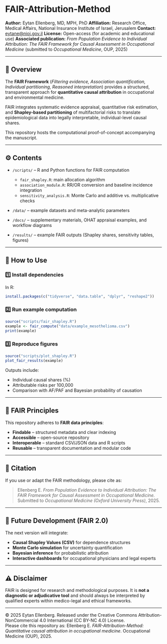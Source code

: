 

# FAIR-Attribution-Method

**Author:** Eytan Ellenberg, MD, MPH, PhD
**Affiliation:** Research Office, Medical Affairs, National Insurance Institute of Israel, Jerusalem
**Contact:** [eytane@nioi.gov.il](mailto:eytane@nioi.gov.il)
**License:** Open-access (for academic and educational use)
**Associated publication:** *From Population Evidence to Individual Attribution: The FAIR Framework for Causal Assessment in Occupational Medicine* (submitted to *Occupational Medicine*, OUP, 2025)

---

## 🧠 Overview

The **FAIR Framework** (*Filtering evidence, Association quantification, Individual partitioning, Reasoned interpretation*) provides a structured, transparent approach for **quantitative causal attribution** in occupational and environmental medicine.

FAIR integrates systematic evidence appraisal, quantitative risk estimation, and **Shapley-based partitioning** of multifactorial risks to translate epidemiological data into legally interpretable, individual-level causal shares.

This repository hosts the computational proof-of-concept accompanying the manuscript.

---

## ⚙️ Contents

* `/scripts/` – R and Python functions for FAIR computation

  * `fair_shapley.R`: main allocation algorithm
  * `association_module.R`: RR/OR conversion and baseline incidence integration
  * `sensitivity_analysis.R`: Monte Carlo and additive vs. multiplicative checks
* `/data/` – example datasets and meta-analytic parameters
* `/docs/` – supplementary materials, OHAT appraisal examples, and workflow diagrams
* `/results/` – example FAIR outputs (Shapley shares, sensitivity tables, figures)

---

## 🚀 How to Use

### 1️⃣ Install dependencies

In R:

```r
install.packages(c("tidyverse", "data.table", "dplyr", "reshape2"))
```

### 2️⃣ Run example computation

```r
source("scripts/fair_shapley.R")
example <- fair_compute("data/example_mesothelioma.csv")
print(example)
```

### 3️⃣ Reproduce figures

```r
source("scripts/plot_shapley.R")
plot_fair_results(example)
```

Outputs include:

* Individual causal shares (%)
* Attributable risks per 100,000
* Comparison with AF/PAF and Bayesian probability of causation

---

## 🧩 FAIR Principles

This repository adheres to **FAIR data principles**:

* **Findable** – structured metadata and clear indexing
* **Accessible** – open-source repository
* **Interoperable** – standard CSV/JSON data and R scripts
* **Reusable** – transparent documentation and modular code

---

## 🔬 Citation

If you use or adapt the FAIR methodology, please cite as:

> Ellenberg E. *From Population Evidence to Individual Attribution: The FAIR Framework for Causal Assessment in Occupational Medicine.* Submitted to *Occupational Medicine (Oxford University Press)*, 2025.

---

## 🧭 Future Development (FAIR 2.0)

The next version will integrate:

* **Causal Shapley Values (CSV)** for dependence structures
* **Monte Carlo simulation** for uncertainty quantification
* **Bayesian inference** for probabilistic attribution
* **Interactive dashboards** for occupational physicians and legal experts

---

## ⚠️ Disclaimer

FAIR is designed for research and methodological purposes.
It is **not a diagnostic or adjudicative tool** and should always be interpreted by qualified experts within medico-legal and ethical frameworks.

---

© 2025 Eytan Ellenberg. Released under the Creative Commons Attribution-NonCommercial 4.0 International (CC BY-NC 4.0) License.  
Please cite this repository as: Ellenberg E. *FAIR-Attribution-Method: Quantitative causal attribution in occupational medicine*. Occupational Medicine (OUP), 2025.



